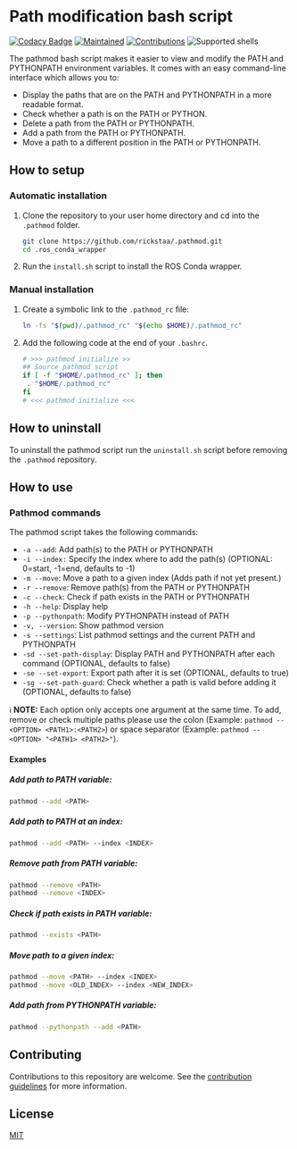 # Path modification bash script

[![Codacy Badge](https://api.codacy.com/project/badge/Grade/cabedb7d336540ef9db2a386e42217b2)](https://www.codacy.com?utm_source=github.com&utm_medium=referral&utm_content=rickstaa/pathmod&utm_campaign=Badge_Grade)
[![Maintained](https://img.shields.io/badge/Maintained%3F-yes-green)](https://github.com/rickstaa/pathmod/pulse)
[![Contributions](https://img.shields.io/badge/contributions-welcome-orange.svg)](contributing.md)
![Supported shells](https://img.shields.io/badge/Supported%20shells-bash-blue)

The pathmod bash script makes it easier to view and modify the PATH and PYTHONPATH environment variables. It comes with an easy command-line interface which allows you to:

-   Display the paths that are on the PATH and PYTHONPATH in a more readable format.
-   Check whether a path is on the PATH or PYTHON.
-   Delete a path from the PATH or PYTHONPATH.
-   Add a path from the PATH or PYTHONPATH.
-   Move a path to a different position in the PATH or PYTHONPATH.

## How to setup

### Automatic installation

1.  Clone the repository to your user home directory and cd into the `.pathmod` folder.

    ```bash
    git clone https://github.com/rickstaa/.pathmod.git
    cd .ros_conda_wrapper
    ```

2.  Run the `install.sh` script to install the ROS Conda wrapper.

### Manual installation

1.  Create a symbolic link to the `.pathmod_rc` file:

    ```bash
    ln -fs "$(pwd)/.pathmod_rc" "$(echo $HOME)/.pathmod_rc"
    ```

2.  Add the following code at the end of your `.bashrc`.

    ```sh
    # >>> pathmod initialize >>
    ## Source pathmod script
    if [ -f "$HOME/.pathmod_rc" ]; then
     . "$HOME/.pathmod_rc"
    fi
    # <<< pathmod initialize <<<
    ```

## How to uninstall

To uninstall the pathmod script run the `uninstall.sh` script before removing the `.pathmod` repository.

## How to use

### Pathmod commands

The pathmod script takes the following commands:

-   `-a --add`: Add path(s) to the PATH or PYTHONPATH
-   `-i --index:` Specify the index where to add the path(s) (OPTIONAL: 0=start, -1=end, defaults to -1)
-   `-m --move`: Move a path to a given index (Adds path if not yet present.)
-   `-r --remove`: Remove path(s) from the PATH or PYTHONPATH
-   `-c --check`: Check if path exists in the PATH or PYTHONPATH
-   `-h --help`: Display help
-   `-p --pythonpath`: Modify PYTHONPATH instead of PATH
-   `-v, --version`: Show pathmod version
-   `-s --settings`: List pathmod settings and the current PATH and PYTHONPATH
-   `-sd --set-path-display`: Display PATH and PYTHONPATH after each command (OPTIONAL, defaults to false)
-   `-se --set-export`: Export path after it is set (OPTIONAL, defaults to true)
-   `-sg --set-path-guard`: Check whether a path is valid before adding it (OPTIONAL, defaults to false)

:information_source: **NOTE:** Each option only accepts one argument at the same time. To add, remove or check multiple
paths please use the colon (Example: `pathmod --<OPTION> <PATH1>:<PATH2>`) or space separator (Example: `pathmod --<OPTION> "<PATH1> <PATH2>"`).

#### Examples

##### Add path to PATH variable:

```bash
pathmod --add <PATH>
```

##### Add path to PATH at an index:

```bash
pathmod --add <PATH> --index <INDEX>
```

##### Remove path from PATH variable:

```bash
pathmod --remove <PATH>
pathmod --remove <INDEX>
```

##### Check if path exists in PATH variable:

```bash
pathmod --exists <PATH>
```

##### Move path to a given index:

```bash
pathmod --move <PATH> --index <INDEX>
pathmod --move <OLD_INDEX> --index <NEW_INDEX>
```

##### Add path from PYTHONPATH variable:

```bash
pathmod --pythonpath --add <PATH>
```

## Contributing

Contributions to this repository are welcome. See the [contribution guidelines](contributing.md) for more information.

## License

[MIT](LICENSE)
